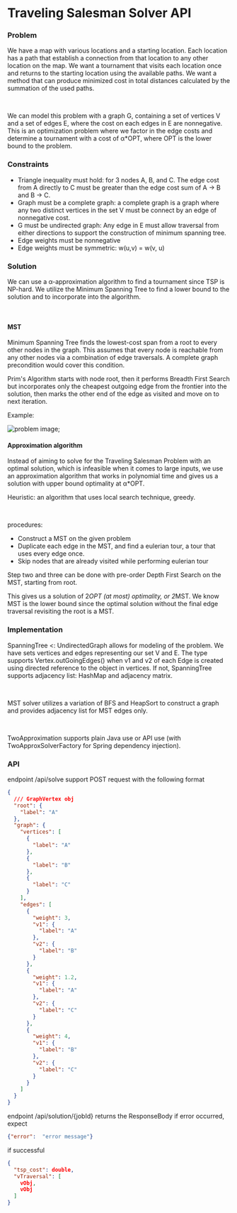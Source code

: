 # Traveling Salesman Solver API

### Problem
We have a map with various locations and a starting location. Each location has a path that establish a connection from that location 
to any other location on the map. We want a tournament that visits each location once and returns to the starting location using the 
available paths. We want a method that can produce minimized cost in total distances calculated by the summation of the used paths.

<br>

We can model this problem with a graph G, containing a set of vertices V and a set of edges E, where the cost on each edges in E are
nonnegative. This is an optimization problem where we factor in the edge costs and determine a tournament with a cost of α*OPT, where
OPT is the lower bound to the problem.

### Constraints

* Triangle inequality must hold: for 3 nodes A, B, and C. The edge cost from A directly to C must be greater than the edge cost sum of
    A -> B and B -> C.
* Graph must be a complete graph: a complete graph is a graph where any two distinct vertices in the set V must be connect by an edge
    of nonnegative cost.
* G must be undirected graph: Any edge in E must allow traversal from either directions to support the construction of minimum spanning
    tree.
* Edge weights must be nonnegative
* Edge weights must be symmetric: w(u,v) = w(v, u)

### Solution 
We can use a α-approximation algorithm to find a tournament since TSP is NP-hard. 
We utilize the Minimum Spanning Tree to find a lower bound to the solution and to incorporate into the algorithm.

<br>

#### MST 
Minimum Spanning Tree finds the lowest-cost span from a root to every other nodes in the graph. This assumes that every node is reachable
from any other nodes via a combination of edge traversals. A complete graph precondition would cover this condition.

Prim's Algorithm starts with node root, then it performs Breadth First Search but incorporates only the cheapest outgoing edge from the frontier
into the solution, then marks the other end of the edge as visited and move on to next iteration.

Example: 

![problem image](hhttps://github.com/YL3420/minimum-spanning-tree-java/blob/main/visual/ex1m.png?raw=true);

#### Approximation algorithm
Instead of aiming to solve for the Traveling Salesman Problem with an optimal solution, which is infeasible when it comes to large inputs,
we use an approximation algorithm that works in polynomial time and gives us a solution with upper bound optimality at α*OPT.

Heuristic: an algorithm that uses local search technique, greedy.

<br>

procedures:
* Construct a MST on the given problem
* Duplicate each edge in the MST, and find a eulerian tour, a tour that uses every edge once. 
* Skip nodes that are already visited while performing eulerian tour


Step two and three can be done with pre-order Depth First Search on the MST, starting from root. 

This gives us a solution of 2*OPT (at most) optimality, or 2*MST. We know MST is the lower bound since the optimal solution without the final
edge traversal revisiting the root is a MST. 


### Implementation
SpanningTree <: UndirectedGraph allows for modeling of the problem. We have sets vertices and edges representing our set V and E.
The type supports Vertex.outGoingEdges() when v1 and v2 of each Edge is created using directed reference to the object in vertices.
If not, SpanningTree supports adjacency list: HashMap and adjacency matrix. 

<br>

MST solver utilizes a variation of BFS and HeapSort to construct a graph and provides adjacency list for MST edges only.

<br>

TwoApproximation supports plain Java use or API use (with TwoApproxSolverFactory for Spring dependency injection).

### API
endpoint /api/solve support POST request with the following format

```json
{
  /// GraphVertex obj
  "root": {
    "label": "A"
  },
  "graph": {
    "vertices": [
      {
        "label": "A"
      },
      {
        "label": "B"
      },
      {
        "label": "C"
      }
    ],
    "edges": [
      {
        "weight": 3,
        "v1": {
          "label": "A"
        },
        "v2": {
          "label": "B"
        }
      },
      {
        "weight": 1.2,
        "v1": {
          "label": "A"
        },
        "v2": {
          "label": "C"
        }
      },
      {
        "weight": 4,
        "v1": {
          "label": "B"
        },
        "v2": {
          "label": "C"
        }
      }
    ]
  }
}
```

endpoint /api/solution/{jobId} returns the ResponseBody
if error occurred, expect 
```json
{"error":  "error message"}
```

if successful

```json
{
  "tsp_cost": double,
  "vTraversal": [
    vObj,
    vObj
  ]
}
```